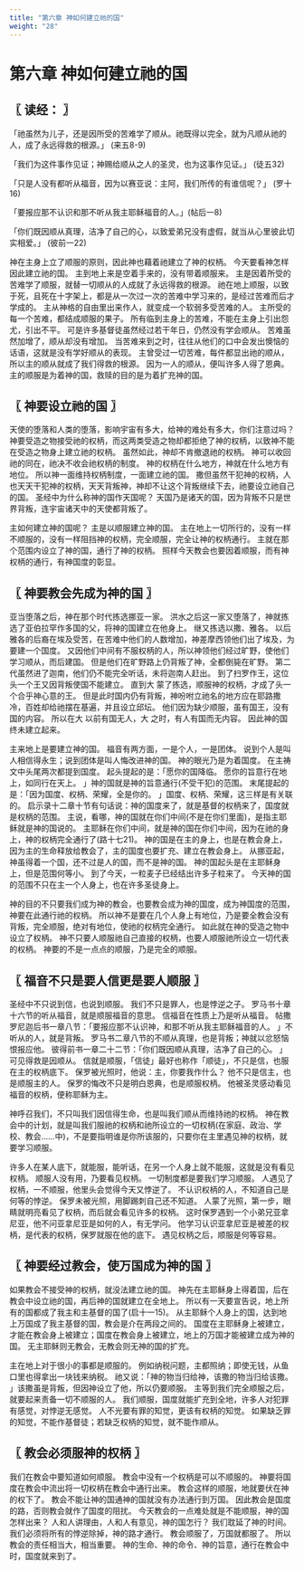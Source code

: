 ```yaml
---
title: "第六章 神如何建立祂的国"
weight: "28"
---
```


# 第六章 神如何建立祂的国


## 〖 读经： 〗

「祂虽然为儿子，还是因所受的苦难学了顺从。祂既得以完全，就为凡顺从祂的人，成了永远得救的根源。」
(来五8-9)

「我们为这件事作见证；神赐给顺从之人的圣灵，也为这事作见证。」
(徒五32)

「只是人没有都听从福音，因为以赛亚说：主阿，我们所传的有谁信呢？」
(罗十16)

「要报应那不认识和那不听从我主耶稣福音的人。」(帖后一8)

「你们既因顺从真理，洁净了自己的心，以致爱弟兄没有虚假，就当从心里彼此切实相爱。」
(彼前一22)

神在主身上立了顺服的原则，因此神也藉着祂建立了神的权柄。
今天要看神怎样因此建立祂的国。
主到地上来是空着手来的，没有带着顺服来。
主是因着所受的苦难学了顺服，就替一切顺从的人成就了永远得救的根源。
祂在地上顺服，以致于死，且死在十字架上，都是从一次过一次的苦难中学习来的，是经过苦难而后才学成的。
主从神格的自由里出来作人，就变成一个软弱多受苦难的人。
主所受的每一个苦难，都结成顺服的果子。
所有临到主身上的苦难，不能在主身上引出怨尤，引出不平。
可是许多基督徒虽然经过若干年日，仍然没有学会顺从。
苦难虽然加增了，顺从却没有增加。
当苦难来到之时，往往从他们的口中会发出懊恼的话语，这就是没有学好顺从的表现。
主曾受过一切苦难，每件都显出祂的顺从，所以主的顺从就成了我们得救的根源。
因为一人的顺从，便叫许多人得了恩典。
主的顺服是为着神的国，救赎的目的是为着扩充神的国。

## 〖 神要设立祂的国 〗

天使的堕落和人类的堕落，影响宇宙有多大，给神的难处有多大，你们注意过吗？
神要受造之物接受祂的权柄，而这两类受造之物却都拒绝了神的权柄，以致神不能在受造之物身上建立祂的权柄。
虽然如此，神却不肯撤退祂的权柄。
神可以收回祂的同在，祂决不收会祂权柄的制度。
神的权柄在什么地方，神就在什么地方有地位。
所以神一面维持权柄制度，一面建立祂的国。
撒但虽然干犯神的权柄，人也天天干犯神的权柄，天天背叛神，神却不让这个背叛继续下去，祂要设立祂自己的国。
圣经中为什么称神的国作天国呢？
天国乃是诸天的国，因为背叛不只是世界背叛，连宇宙诸天中的天使都背叛了。

主如何建立神的国呢？
主是以顺服建立神的国。
主在地上一切所行的，没有一样不顺服的，没有一样阻挡神的权柄，完全顺服，完全让神的权柄通行。
主就在那个范围内设立了神的国，通行了神的权柄。
照样今天教会也要因着顺服，而有神权柄的通行，有神国度的彰显。

## 〖 神要教会先成为神的国 〗

亚当堕落之后，神在那个时代拣选挪亚一家。
洪水之后这一家又堕落了，神就拣选了亚伯拉罕作多国的父，将神的国建立在他身上。
继又拣选以撒、雅各。
以后雅各的后裔在埃及受苦，在苦难中他们的人数增加，神差摩西领他们出了埃及，为要建一个国度。
又因他们中间有不服权柄的人，所以神领他们经过旷野，使他们学习顺从，而后建国。
但是他们在旷野路上仍背叛了神，全都倒毙在旷野。
第二代虽然进了迦南，他们仍不能完全听话，未将迦南人赶出。
到了扫罗作王，这位头一个王又因背叛使国不能建立。
直到大 蒙了拣选，顺服神的权柄，才成了头一个合乎神心意的王。
但是此时国内仍有背叛，神吩咐立祂名的地方应在耶路撒冷，百姓却给祂摆在基遍，并且设立邱坛。
他们因为缺少顺服，虽有国王，没有国的内容。
所以在大 以前有国无人，大 之时，有人有国而无内容。
因此神的国终未建立起来。

主来地上是要建立神的国。
福音有两方面，一是个人，一是团体。
说到个人是叫人相信得永生；说到团体是叫人悔改进神的国。
神的眼光乃是为着国度。
在主祷文中头尾两次都提到国度。
起头提起的是：「愿你的国降临。
愿你的旨意行在地上，如同行在天上。
」神的国就是神的旨意通行(不受干犯)的范围。
末尾提起的是：「因为国度、权柄、荣耀，全是你的。
」国度、权柄、荣耀，这三样是有关联的。
启示录十二章十节有句话说：神的国度来了，就是基督的权柄来了，国度就是权柄的范围。
主说，看哪，神的国就在你们中间(不是在你们里面)，是指主耶稣就是神的国说的。
主耶稣在你们中间，就是神的国在你们中间，因为在祂的身上，神的权柄完全通行了(路十七21)。
神的国是在主的身上，也是在教会身上，因为主的生命释放给教会了，主的国度也要扩充、建立在教会身上。
从挪亚起，神虽得着一个国，还不过是人的国，而不是神的国。
神的国起头是在主耶稣身上，但是范围何等小。
到了今天，一粒麦子已经结出许多子粒来了。
今天神的国的范围不只在主一个人身上，也在许多圣徒身上。

神的目的不只要我们成为神的教会，也要教会成为神的国度，成为神国度的范围，神要在此通行祂的权柄。
所以神不是要在几个人身上有地位，乃是要全教会没有背叛，完全顺服，绝对有地位，使祂的权柄完全通行。
如此就在神的受造之物中设立了权柄。
神不只要人顺服祂自己直接的权柄，也要人顺服祂所设立一切代表的权柄。
神要的不是一点点的顺服，乃是完全的顺服。

## 〖 福音不只是要人信更是要人顺服 〗

圣经中不只说到信，也说到顺服。
我们不只是罪人，也是悖逆之子。
罗马书十章十六节的听从福音，就是顺服福音的意思。
信福音在性质上乃是听从福音。
帖撒罗尼迦后书一章八节：「要报应那不认识神，和那不听从我主耶稣福音的人。
」不听从的人，就是背叛。
罗马书二章八节的不顺从真理，也是背叛；神就以忿怒恼恨报应他。
彼得前书一章二十二节：「你们既因顺从真理，洁净了自己的心。
」可见得救是因顺从。
信就是顺服，「信徒」最好也称作「顺徒」，不只是信，也服在主的权柄底下。
保罗被光照时，他说：主，你要我作什么？
他不只是信主，也是顺服主的人。
保罗的悔改不只是明白恩典，也是顺服权柄。
他被圣灵感动看见福音的权柄，便称耶稣为主。

神呼召我们，不只叫我们因信得生命，也是叫我们顺从而维持祂的权柄。
神在教会中的计划，就是叫我们服祂的权柄和祂所设立的一切权柄(在家庭、政治、学校、教会……中)，不是要指明谁是你所该服的，只要你在主里遇见神的权柄，就要学习顺服。

许多人在某人底下，就能服，能听话，在另一个人身上就不能服，这就是没有看见权柄。
顺服人没有用，乃要看见权柄。
一切制度都是要我们学习顺服。
人遇见了权柄，一不顺服，他里头会觉得今天又悖逆了。
不认识权柄的人，不知道自己是何等的悖逆。
保罗未被光照，用脚踢刺自己还不知道。
人蒙了光照，第一步，眼睛就明亮看见了权柄，而后就会看见许多的权柄。
这时保罗遇到一个小弟兄亚拿尼亚，他不问亚拿尼亚是如何的人，有无学问。
他学习认识亚拿尼亚是被差的权柄，是代表的权柄，保罗就服在他的底下。
遇见权柄之后，顺服是何等容易。

## 〖 神要经过教会，使万国成为神的国 〗

如果教会不接受神的权柄，就没法建立祂的国。
神先在主耶稣身上得着国，后在教会中设立祂的国，再后神的国就建立在全地上。
所以有一天要宣告说，地上所有的国都成了我主和主基督的国了(启十一15)。
从主耶稣个人身上的国，达到地上万国成了我主基督的国，教会是介在两段之间的。
国度在主耶稣身上被建立，才能在教会身上被建立；国度在教会身上被建立，地上的万国才能被建立成为神的国。
无主耶稣则无教会，无教会则无神的国的扩充。

主在地上对于很小的事都是顺服的。
例如纳税问题，主都照纳；即使无钱，从鱼口里也得拿出一块钱来纳税。
祂又说：「神的物当归给神，该撒的物当归给该撒。
」该撒虽是背叛，但因神设立了他，所以仍要顺服。
主等到我们完全顺服之后，就要起来责备一切不顺服的人。
我们顺服，国度就能扩充到全地，许多人对犯罪有感觉，对悖逆无感觉。
人不光要有罪的知觉，更该有权柄的知觉。
如果缺乏罪的知觉，不能作基督徒；若缺乏权柄的知觉，就不能作顺从。

## 〖 教会必须服神的权柄 〗

我们在教会中要知道如何顺服。
教会中没有一个权柄是可以不顺服的。
神要将国度在教会中流出将一切权柄在教会中通行出来。
教会这样的顺服，地就要伏在神的权下了。
教会不能让神的国通神的国就没有办法通行到万国。
因此教会是国度的路，否则教会就作了国度的阻扰。
今天教会的一点难处就是不能顺服，神的国怎样出来？
人和人讲理由，人和人有意见，神的国怎行？
我们耽延了神的时间。
我们必须将所有的悖逆除掉，神的路才通行。
教会顺服了，万国就都服了。
所以教会的责任相当大，相当重要。
神的生命、神的命令、神的旨意，通行在教会中时，国度就来到了。
